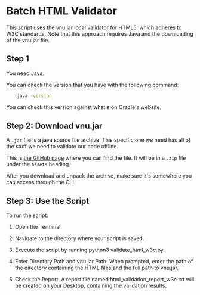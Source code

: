 # Batch HTML Validator

This script uses the vnu.jar local validator for HTML5, which adheres to W3C standards. Note that this approach requires Java and the downloading of the vnu.jar file.


## Step 1

You need Java. 

You can check the version that you have with the following command:

```BASH
    java -version
```

You can check this version against what's on Oracle's website.


## Step 2: Download vnu.jar

A `.jar` file is a java source file archive. This specific one we need has all of the stuff we need to validate our code offline.

This is [the GitHub page](https://github.com/validator/validator/releases) where you can find the file. It will be in a `.zip` file under the `Assets` heading. 

After you download and unpack the archive, make sure it's somewhere you can access through the CLI.


## Step 3: Use the Script

To run the script:

1. Open the Terminal.

2. Navigate to the directory where your script is saved.

3. Execute the script by running python3 validate_html_w3c.py.

4. Enter Directory Path and vnu.jar Path: When prompted, enter the path of the directory containing the HTML files and the full path to vnu.jar.

5. Check the Report: A report file named html_validation_report_w3c.txt will be created on your Desktop, containing the validation results.